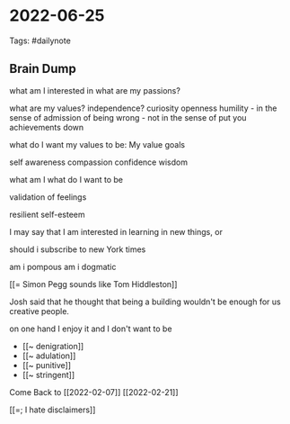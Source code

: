 # 2022-06-25
Tags: #dailynote 
## Brain Dump
what am I interested in
what are my passions?



what are my values?
independence?
curiosity
openness 
humility - in the sense of admission of being wrong - not in the sense of put you achievements down

what do I want my values to be: My value goals

self awareness
compassion
confidence
wisdom

what am I
what do I want to be

validation of feelings

resilient self-esteem

I may say that I am interested in learning in new things, or 

should i subscribe to new York times

am i pompous
am i dogmatic

[[= Simon Pegg sounds like Tom Hiddleston]]

Josh said that he thought that being a building wouldn't be enough for us creative people.

on one hand I enjoy it and I don't want to be 

- [[~ denigration]]
- [[~ adulation]]
- [[~ punitive]]
- [[~ stringent]]

Come Back to [[2022-02-07]]
[[2022-02-21]]

[[=; I hate disclaimers]]























































